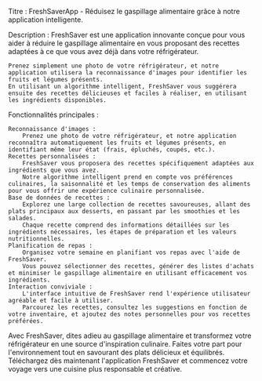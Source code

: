 Titre : 
    FreshSaverApp - Réduisez le gaspillage alimentaire grâce à notre application intelligente.

Description :
    FreshSaver est une application innovante conçue pour vous aider à réduire le gaspillage alimentaire 
    en vous proposant des recettes adaptées à ce que vous avez déjà dans votre réfrigérateur. 
    
    Prenez simplement une photo de votre réfrigérateur, et notre application utilisera la reconnaissance d'images pour identifier les fruits et légumes présents. 
    En utilisant un algorithme intelligent, FreshSaver vous suggérera ensuite des recettes délicieuses et faciles à réaliser, en utilisant les ingrédients disponibles.

Fonctionnalités principales :

    Reconnaissance d'images : 
        Prenez une photo de votre réfrigérateur, et notre application reconnaîtra automatiquement les fruits et légumes présents, en identifiant même leur état (frais, épluchés, coupés, etc.).
    Recettes personnalisées : 
        FreshSaver vous proposera des recettes spécifiquement adaptées aux ingrédients que vous avez. 
        Notre algorithme intelligent prend en compte vos préférences culinaires, la saisonnalité et les temps de conservation des aliments pour vous offrir une expérience culinaire personnalisée.
    Base de données de recettes : 
        Explorez une large collection de recettes savoureuses, allant des plats principaux aux desserts, en passant par les smoothies et les salades. 
        Chaque recette comprend des informations détaillées sur les ingrédients nécessaires, les étapes de préparation et les valeurs nutritionnelles.
    Planification de repas : 
        Organisez votre semaine en planifiant vos repas avec l'aide de FreshSaver. 
        Vous pouvez sélectionner des recettes, générer des listes d'achats et minimiser le gaspillage alimentaire en utilisant efficacement vos ingrédients.
    Interaction conviviale : 
        L'interface intuitive de FreshSaver rend l'expérience utilisateur agréable et facile à utiliser. 
        Parcourez les recettes, consultez les suggestions en fonction de votre inventaire, et ajoutez des notes personnelles pour vos recettes préférées.

Avec FreshSaver, dites adieu au gaspillage alimentaire et transformez votre réfrigérateur en une source d'inspiration culinaire. 
Faites votre part pour l'environnement tout en savourant des plats délicieux et équilibrés. 
Téléchargez dès maintenant l'application FreshSaver et commencez votre voyage vers une cuisine plus responsable et créative.